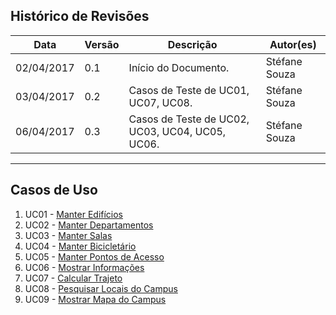 ## Histórico de Revisões

| Data       | Versão | Descrição                                                                                                                                                                  | Autor(es)        |
|------------|--------|----------------------------------------------------------------------------------------------------------------------------------------------------------------------------|------------------|
| 02/04/2017 | 0.1    | Início do Documento.                                                                                                                                  | Stéfane Souza |
| 03/04/2017 | 0.2    | Casos de Teste de UC01, UC07, UC08.                                                                                                                                 | Stéfane Souza |
| 06/04/2017 | 0.3    | Casos de Teste de UC02, UC03, UC04, UC05, UC06.                                                                                                                                  | Stéfane Souza |

***

## Casos de Uso

1. UC01 - [Manter Edifícios](https://github.com/fga-gpp-mds/2017.1-OndeE-UnB/wiki/TC01---Manter-Edif%C3%ADcios)
2. UC02 - [Manter Departamentos](https://github.com/fga-gpp-mds/2017.1-OndeE-UnB/wiki/Manter-Departamentos)
3. UC03 - [Manter Salas](https://github.com/fga-gpp-mds/2017.1-OndeE-UnB/wiki/Manter-Salas)
4. UC04 - [Manter Bicicletário](https://github.com/fga-gpp-mds/2017.1-OndeE-UnB/wiki/Manter-Biciclet%C3%A1rio)
5. UC05 - [Manter Pontos de Acesso](https://github.com/fga-gpp-mds/2017.1-OndeE-UnB/wiki/Manter-Pontos-de-Acesso)
6. UC06 - [Mostrar Informações](https://github.com/fga-gpp-mds/2017.1-OndeE-UnB/wiki/Mostrar-Informa%C3%A7%C3%B5es)
7. UC07 - [Calcular Trajeto](https://github.com/fga-gpp-mds/2017.1-OndeE-UnB/wiki/Calcular-Trajeto)
8. UC08 - [Pesquisar Locais do Campus](https://github.com/fga-gpp-mds/2017.1-OndeE-UnB/wiki/Pesquisar-Locais-do-Campus)
9. UC09 - [Mostrar Mapa do Campus](https://github.com/fga-gpp-mds/2017.1-OndeE-UnB/wiki/Mostrar-Mapa-do-Campus)